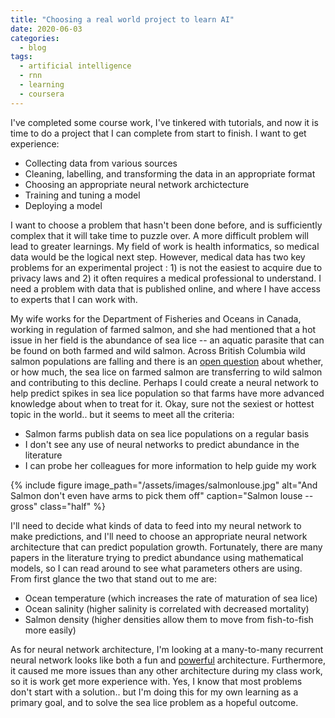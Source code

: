 ```yaml
---
title: "Choosing a real world project to learn AI"
date: 2020-06-03
categories:
  - blog
tags:
  - artificial intelligence
  - rnn
  - learning
  - coursera
---
```


I've completed some course work, I've tinkered with tutorials, and now it is time to do a project that I can complete from start to finish. I want to get experience:
* Collecting data from various sources
* Cleaning, labelling, and transforming the data in an appropriate format
* Choosing an appropriate neural network archictecture
* Training and tuning a model
* Deploying a model

I want to choose a problem that hasn't been done before, and is sufficiently complex that it will take time to puzzle over. A more difficult problem will lead to greater learnings. My field of work is health informatics, so medical data would be the logical next step. However, medical data has two key problems for an experimental project : 1) is not the easiest to acquire due to privacy laws and 2) it often requires a medical professional to understand. I need a problem with data that is published online, and where I have access to experts that I can work with. 

My wife works for the Department of Fisheries and Oceans in Canada, working in regulation of farmed salmon, and she had mentioned that a hot issue in her field is the abundance of sea lice -- an aquatic parasite that can be found on both farmed and wild salmon. Across British Columbia wild salmon populations are falling and there is an [open question](https://www.ctvnews.ca/sci-tech/sea-lice-outbreaks-put-b-c-s-salmon-population-at-risk-1.4429185) about whether, or how much, the sea lice on farmed salmon are transferring to wild salmon and contributing to this decline. Perhaps I could create a neural network to help predict spikes in sea lice population so that farms have more advanced knowledge about when to treat for it. Okay, sure not the sexiest or hottest topic in the world.. but it seems to meet all the criteria: 
* Salmon farms publish data on sea lice populations on a regular basis
* I don't see any use of neural networks to predict abundance in the literature
* I can probe her colleagues for more information to help guide my work

{% include figure image_path="/assets/images/salmonlouse.jpg" alt="And Salmon don't even have arms to pick them off" caption="Salmon louse -- gross" class="half" %}

I'll need to decide what kinds of data to feed into my neural network to make predictions, and I'll need to choose an appropriate neural network architecture that can predict population growth. Fortunately, there are many papers in the literature trying to predict abundance using mathematical models, so I can read around to see what parameters others are using. From first glance the two that stand out to me are:
* Ocean temperature (which increases the rate of maturation of sea lice)
* Ocean salinity (higher salinity is correlated with decreased mortality)
* Salmon density (higher densities allow them to move from fish-to-fish more easily)

As for neural network architecture, I'm looking at a many-to-many recurrent neural network looks like both a fun and [powerful](https://karpathy.github.io/2015/05/21/rnn-effectiveness/) architecture. Furthermore, it caused me more issues than any other architecture during my class work, so it is work get more experience with. Yes, I know that most problems don't start with a solution.. but I'm doing this for my own learning as a primary goal, and to solve the sea lice problem as a hopeful outcome.